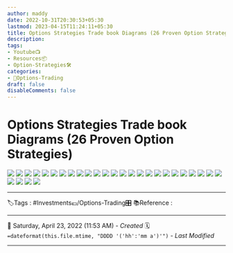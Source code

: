```yaml
---
author: maddy
date: 2022-10-31T20:30:53+05:30
lastmod: 2023-04-15T11:24:11+05:30
title: Options Strategies Trade book Diagrams (26 Proven Option Strategies)
description: 
tags:
- Youtube📺
- Resources📦
- Option-Strategies🛠️ 
categories: 
- 🤹Options-Trading
draft: false
disableComments: false
---
```

# Options Strategies Trade book Diagrams (26 Proven Option Strategies)

![](https://i.imgur.com/HUbjCZL.jpg)
![](https://i.imgur.com/gz8aAAA.jpg)
![](https://i.imgur.com/m368ASN.jpg)
![](https://i.imgur.com/tYAfYrm.jpg)
![](https://i.imgur.com/jK2djAn.jpg)
![](https://i.imgur.com/cgFskR1.jpg)
![](https://i.imgur.com/CT4PEgl.jpg)
![](https://i.imgur.com/PTiIY3k.jpg)
![](https://i.imgur.com/bas07Sg.jpg)
![](https://i.imgur.com/lT1QUdt.jpg)
![](https://i.imgur.com/BYgfh7A.jpg)
![](https://i.imgur.com/Gm7qXzN.jpg)
![](https://i.imgur.com/9Q2Ynk4.jpg)
![](https://i.imgur.com/kHDwDyw.jpg)
![](https://i.imgur.com/AGIMhpm.jpg)
![](https://i.imgur.com/TO2mvCh.jpg)
![](https://i.imgur.com/tf5L7Nt.jpg)
![](https://i.imgur.com/EhmnDrM.jpg)
![](https://i.imgur.com/Ydjp64X.jpg)
![](https://i.imgur.com/pn5KOpl.jpg)
![](https://i.imgur.com/DoIZbMc.jpg)
![](https://i.imgur.com/aPeslIv.jpg)
![](https://i.imgur.com/3xyfqJo.jpg)
![](https://i.imgur.com/hUi6HUZ.jpg)
![](https://i.imgur.com/9O1QP4a.jpg)
![](https://i.imgur.com/2LDXLBJ.jpg)
![](https://i.imgur.com/TVBwirm.jpg)
![](https://i.imgur.com/8OrqVAU.jpg)
![](https://i.imgur.com/9h6Vp6x.jpg)



---
🏷️Tags : #Investments💷/Options-Trading🎛️ 
📚Reference :

---
📅   Saturday, April 23, 2022  (11:53 AM) - *Created*
🗓️ `=dateformat(this.file.mtime, "DDDD '('hh':'mm a')'")` - *Last Modified* 

---

